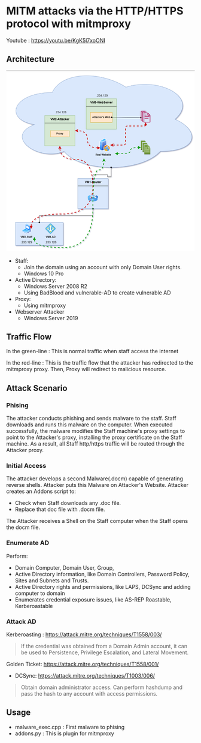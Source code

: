 # MITM attacks via the HTTP/HTTPS protocol with mitmproxy

Youtube : https://youtu.be/KgK5l7xoONI

##  Architecture

![image](./Architecture.png)

- Staff: 
    - Join the domain using an account with only Domain User rights.
    - Windows 10 Pro
- Active Directory:
    - Windows Server 2008 R2
    - Using BadBlood and vulnerable-AD to create vulnerable AD
- Proxy:
    - Using mitmproxy
- Webserver Attacker
    - Windows Server 2019

## Traffic Flow 

In the green-line : This is normal traffic when staff access  the internet 

In the red-line : This is the traffic flow that the attacker has redirected to the mitmproxy proxy. Then, Proxy will redirect to malicious resource.

## Attack Scenario 

### Phising

The attacker conducts phishing and sends malware to the staff. Staff downloads and runs this malware on the computer. When executed successfully, the malware modifies the Staff machine's proxy settings to point to the Attacker's proxy, installing the proxy certificate on the Staff machine. As a result, all Staff http/https traffic will be routed through the Attacker proxy.

### Initial Access

The attacker develops a second Malware(.docm) capable of generating reverse shells.
Attacker puts this Malware on Attacker's Website.
Attacker creates an Addons script to:
- Check when Staff downloads any .doc file.
- Replace that doc file with .docm file.

The Attacker receives a Shell on the Staff computer when the Staff opens the docm file.

### Enumerate AD

Perform:
- Domain Computer, Domain User, Group,
- Active Directory information, like Domain Controllers, Password Policy, Sites and Subnets and Trusts.
- Active Directory rights and permissions, like LAPS, DCSync and adding computer to domain
- Enumerates credential exposure issues, like AS-REP Roastable, Kerberoastable

### Attack AD

Kerberoasting : https://attack.mitre.org/techniques/T1558/003/

> If the credential was obtained from a Domain Admin account, it can be used to Persistence, Privilege Escalation, and Lateral Movement.

Golden Ticket: https://attack.mitre.org/techniques/T1558/001/

- DCSync: https://attack.mitre.org/techniques/T1003/006/

> Obtain domain administrator access. Can perform hashdump and pass the hash to any account with access permissions.

## Usage 

-  malware_exec.cpp : First malware to phising
-  addons.py : This is plugin for mitmproxy
